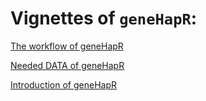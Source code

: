 # Vignettes of `geneHapR`:


[The workflow of geneHapR](https://gitee.com/zhangrenl/genehapr/wikis/workflow.html)

[Needed DATA of geneHapR](https://gitee.com/zhangrenl/genehapr/wikis/geneHapR_data.html)

[Introduction of geneHapR](https://gitee.com/zhangrenl/genehapr/wikis/Introduction_of_geneHapR.html)


